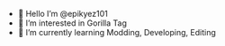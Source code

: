 - 👋 Hello I’m @epikyez101
- 👀 I’m interested in Gorilla Tag
- 🌱 I’m currently learning Modding, Developing, Editing

<!---
epikyez101/epikyez101 is a ✨ special ✨ repository because its `README.md` (this file) appears on your GitHub profile.
You can click the Preview link to take a look at your changes.
--->

